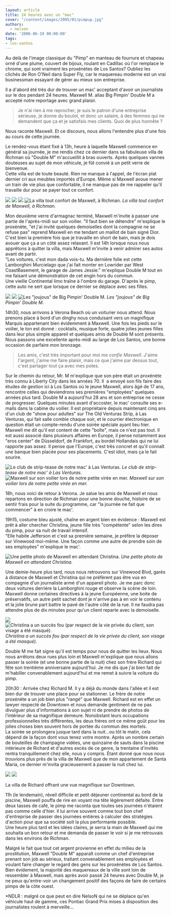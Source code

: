 ```yaml
---
layout: article
title: 24 heures avec un "mac"
cover: "/content/images/2005/01/pimpup.jpg"
authors:
  - nelson
date: '2006-06-19 00:00:00'
tags:
- los-santos
---
```


Au delà de l'image classique du "Pimp" en manteau de fourrure et chapeau orné d'une plume, couvert de bijoux, roulant en Cadillac où l'or remplace le chrome, qui sont vraiment les proxénètes de Los Santos? Oubliez les clichés de Ron O'Neil dans Super Fly, car le maquereau moderne est un vrai businessman essayant de gérer au mieux son entreprise.

Il a d'abord été très dur de trouver un mac' acceptant d'avoir un journaliste sur le dos pendant 24 heures. Maxwell M. alias Big Pimpin' Double M a accepté notre reportage avec grand plaisir.

> Je n'ai rien à me reprocher, je suis le patron d'une entreprise sérieuse, je donne du boulot, et donc un salaire, à des femmes qui ne demandent que ça et je satisfais mes clients. Quoi de plus honnête ?

Nous raconte Maxwell. Et ce discours, nous allons l'entendre plus d'une fois au cours de cette journée.

Le rendez-vous étant fixé à 13h, heure à laquelle Maxwell commence en général sa journée, je me rendis chez ce dernier dans sa fabuleuse villa de Richman où "Double M" m'accueillit à bras ouverts. Après quelques vannes douteuses au sujet de mon véhicule, je fût convié à un petit verre de bienvenue.  
Cette villa est de toute beauté. Rien ne manque à l'appel, de l'écran plat dernier cri aux meubles importés d'Europe. Même si Maxwell avoue mener un train de vie plus que confortable, il ne manque pas de me rappeler qu'il travaille dur pour se payer tout ce confort.

![](/content/images/2005/01/pimphouse.jpg)
![](/content/images/2005/01/pimpint1.jpg)
![](/content/images/2005/01/pimpint2.jpg)
![La villa tout confort de Maxwell, à Richman.](/content/images/2005/01/pimpint3.jpg)
_La villa tout confort de Maxwell, à Richman._

Mon deuxième verre d'armagnac terminé, Maxwell m'invite à passer une partie de l'après-midi sur son voilier. "Il faut bien se détendre" m'explique le proxénète, "et j'ai invité quelques demoiselles dont la compagnie ne se refuse pas" reprend Maxwell en me tendant un maillot de bain signé Dior.  
C'est bien la première fois que je travaille en short de bain, mais je dois avouer que ça a un côté assez relaxant. Il est 14h lorsque nous nous apprêtons à quitter la villa, mais Maxwell m'invite à venir admirer ses autos avant de partir.  
"Les voitures, c'est mon dada vois-tu. Ma dernière folie est cette Lamborghini Murcielago que j'ai fait monter en Lowrider par West CoastBasement, le garage de James Jessie." m'explique Double M tout en me faisant une démonstration de cet engin hors du commun.  
Une vieille Continental limo traîne à l'ombre du garage. D'après le pimp, cette auto ne sert que lorsque ce dernier se déplace avec ses filles.

![](/content/images/2005/01/pimplambo.jpg)
![](/content/images/2005/01/pimpup.jpg)
![Les "joujous" de Big Pimpin' Double M.](/content/images/2005/01/pimplimo.jpg)
_Les "joujous" de Big Pimpin' Double M._

14h30, nous arrivons à Verona Beach où un voiturier nous attend. Nous prenons place à bord d'un dinghy nous conduisant vers un magnifique Marquis appartenant bien évidemment à Maxwell. Une fois les pieds sur le voilier, le ton est donné : cocktails, musique forte, quatre jolies jeunes filles dans leur plus simple appareil et quelques amis de Double M sont présents. Nous passons une excellente après-midi au large de Los Santos, une bonne occasion de parfaire mon bronzage.

> Les amis, c'est très important pour moi _me confie Maxwell._ J'aime l'argent, j'aime me faire plaisir, mais ce que j'aime par dessus tout, c'est partager tout ça avec mes potes.

Sur le chemin du retour, Mr. M m'explique que son père était un proxénète très connu à Liberty City dans les années 70. Il&nbsp; a envoyé son fils faire des études de gestion ici à Los Santos où le jeune Maxwell, alors âgé de 17 ans, rencontre celles qui deviendrons ses premières "employées" quelques années plus tard. Double M a aujourd'hui 28 ans et son entreprise ne cesse de progresser. Quelques minutes avant d'accoster, le mac' consulte ses e-mails dans la cabine du voilier. Il est propriétaire depuis maintenant cinq ans d'un club de "show pour adultes" sur The Old Venturas Strip, à Las Venturas, qui fait salle comble chaque soir, et le courrier électronique en question était un compte-rendu d'une soirée spéciale ayant lieu hier. Maxwell me dit qu'il est content de cette "boîte", mais ce n'est pas tout. Il est aussi associé dans plusieurs affaires en Europe, il pense notamment aux "eros center" de Düsseldorf, de Frankfort, au bordel Hollandais qui ne lui rapporte pas assez. Il pense que l'Europe, c'est très concret et qu'il connaît une banque bien placée pour ses placements. C'est idiot, mais ça le fait sourire.

![Le club de strip-tease de notre mac' à Las Venturas.](/content/images/2005/01/pimplv.jpg)
_Le club de strip-tease de notre mac' à Las Venturas._[](/content/images/2005/01/pimpboat1.jpg)
![Maxwell sur son voilier lors de notre petite virée en mer.](/content/images/2005/01/pimpboat2.jpg)
_Maxwell sur son voilier lors de notre petite virée en mer._

18h, nous voici de retour à Verona. Je salue les amis de Maxwell et nous repartons en direction de Richman pour une bonne douche, histoire de se sentir frais pour la suite du programme, car "la journée ne fait que commencer" à en croire le mac'.

19h15, costume bleu ajusté, chaîne en argent bien en évidence : Maxwell est prêt à aller chercher Christina, jeune fille très "compétente" selon les dires du pimp, pour sa nuit de travail intensif.  
"Elle habite Jefferson et c'est sa première semaine, je préfère la déposer sur Vinewood moi-même. Une façon comme une autre de prendre soin de ses employées" m'explique le mac'.

![Une petite photo de Maxwell en attendant Christina.](/content/images/2005/01/pimpjeff.jpg)
_Une petite photo de Maxwell en attendant Christina._

Une demie-heure plus tard, nous nous retrouvons sur Vinewood Blvd, garés à distance de Maxwell et Christina qui ne préfèrent pas être vus en compagnie d'un journaliste armé d'un appareil photo. Je me parc donc deux voitures derrière la Lamborghini rouge et observe la scène de loin. Maxwell donne certaines directives à la jeune Européenne, une boite de préservatifs, un autre petit sachet dont je n'arrive pas à en voir le contenu et la jolie brune part battre le pavé de l'autre côté de la rue. Il ne faudra pas attendre plus de dix minutes pour qu'un client reparte avec la demoiselle.

![](/content/images/2005/01/pimpvinewood.jpg)
![Christina a un succès fou (par respect de la vie privée du client, son visage a été masqué).](/content/images/2005/01/pimpcaro.jpg)
_Christina a un succès fou (par respect de la vie privée du client, son visage a été masqué)._

Double M me fait signe qu'il est temps pour nous de quitter les lieux. Nous nous arrêtons deux rues plus loin et Maxwell m'explique que nous allons passer la soirée (et une bonne partie de la nuit) chez son frère Richard qui fête son trentième anniversaire aujourd'hui. Je me dis que j'ai bien fait de m'habiller convenablement aujourd'hui et me remet à suivre la voiture du pimp.

20h30 : Arrivée chez Richard M. Il y a déjà du monde dans l'allée et il est bien dur de trouver une place pour se stationner. Le frère de notre proxénète a un job bien plus "rangé" que Maxwell. Richard est en effet un lawyer respecté de Downtown et nous demande gentiment de ne pas divulguer plus d'informations à son sujet ni de prendre de photos de l’intérieur de sa magnifique demeure. Nonobstant leurs occupations professionnelles très différentes, les deux frères ont ce même goût pour les jolies choses bien souvent hors de portée du commun des mortels.  
La soirée se prolongera jusque tard dans la nuit...ou tôt le matin, cela dépend de la façon dont vous tenez votre montre. Après un nombre certain de bouteilles de champagne vidées, une quinzaine de sauts dans la piscine intérieure de Richard et d'autres excès de ce genre, la trentaine d'invités rentra tranquillement chez elle, nous y compris. Étant donné que nous nous trouvions plus près de la villa de Maxwell que de mon appartement de Santa Maria, ce dernier m'invita gracieusement à passer la nuit chez lui.

![](/content/images/2005/01/pimppart.jpg)
![](/content/images/2005/01/pimpatnight.jpg)

La villa de Richard offrant une vue magnifique sur Downtown.

11h (le lendemain), réveil difficile et petit déjeuner continental au bord de la piscine, Maxwell pouffa de rire en voyant ma tête légèrement défaite. Entre deux tasses de café, le pimp me raconta que toutes ses journées n'étaient pas comme celle d'hier. Il lui arrive souvent comme tout bon chef d'entreprise de passer des journées entières à calculer des stratégies d'action pour que sa société soit la plus performante possible.  
Une heure plus tard et les idées claires, je serra la main de Maxwell qui me souhaita un bon retour et me demanda de passer le voir si je me retrouvais dans les environs de Richman.

Malgré le fait que tout cet argent provienne en effet du milieu de la prostitution, Maxwell "Double M" apparaît comme un chef d'entreprise prenant son job au sérieux, traitant convenablement ses employées et voulant faire changer le regard des gens sur les proxénètes de Los Santos. Bien évidement, la majorité des maquereaux de la ville sont loin de ressembler à Maxwell, mais après avoir passé 24 heures avec Double M, je ne peux qu'entre-voir un changement positif des façons de faire de certains pimps de la côte ouest.

\*NDLR : malgré ce que peut en dire NelsoN qui ne se déplace qu'en véhicule haut de gamme, ces Pontiac Grand Prix mises à disposition des journalistes roulent à merveille...